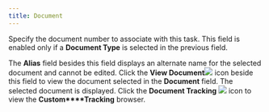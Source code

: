 ```yaml
---
title: Document
---
```



Specify the document number to associate with this task. This field  is enabled only if a **Document Type**  is selected in the previous field.


The **Alias** field besides this  field displays an alternate name for the selected document and cannot  be edited. Click the **View Document**![]({{site.cm_baseurl}}/img/cm_view_document.gif) icon beside this field to view the document selected  in the **Document** field. The selected  document is displayed. Click the **Document 
 Tracking** ![]({{site.cm_baseurl}}/img/cm_cust_track_button.gif) icon to view the **Custom****Tracking** browser.
